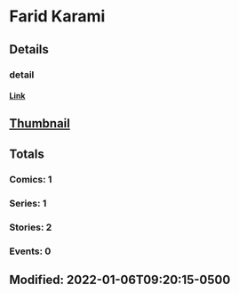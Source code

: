 # Farid  Karami 
## Details
### detail
#### [Link](http://marvel.com/comics/creators/14354/farid_karami?utm_campaign=apiRef&utm_source=225578a89fc76f3d20fbffda5d17a88d)
## [Thumbnail](http://i.annihil.us/u/prod/marvel/i/mg/b/40/image_not_available.jpg)
## Totals
### Comics: 1
### Series: 1
### Stories: 2
### Events: 0
## Modified: 2022-01-06T09:20:15-0500